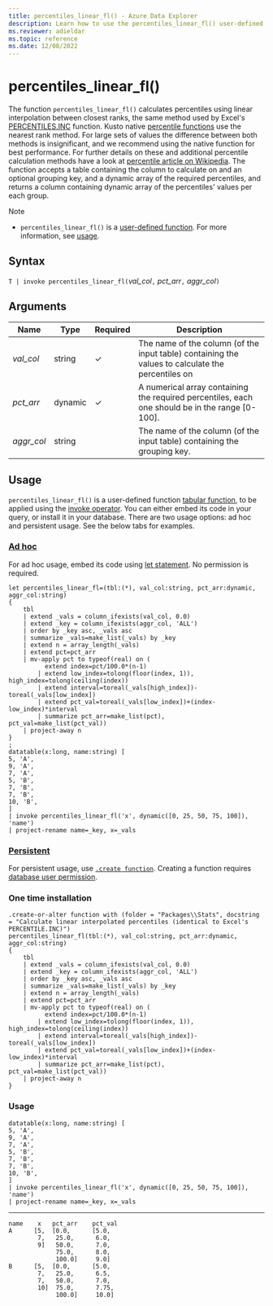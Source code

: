 ```yaml
---
title: percentiles_linear_fl() - Azure Data Explorer
description: Learn how to use the percentiles_linear_fl() user-defined function in Azure Data Explorer.
ms.reviewer: adieldar
ms.topic: reference
ms.date: 12/08/2022
---
```

# percentiles_linear_fl()

The function `percentiles_linear_fl()` calculates percentiles using linear interpolation between closest ranks, the same method used by Excel's [PERCENTILES.INC](https://support.microsoft.com/en-us/office/percentile-inc-function-680f9539-45eb-410b-9a5e-c1355e5fe2ed) function. Kusto native [percentile functions](../query/percentiles-aggfunction.md) use the nearest rank method. For large sets of values the difference between both methods is insignificant, and we recommend using the native function for best performance. For further details on these and additional percentile calculation methods have a look at [percentile article on Wikipedia](https://en.wikipedia.org/wiki/Percentile#Calculation_methods).
The function accepts a table containing the column to calculate on and an optional grouping key, and a dynamic array of the required percentiles, and returns a column containing dynamic array of the percentiles' values per each group.

> [!NOTE]
>
> * `percentiles_linear_fl()` is a [user-defined function](../query/functions/user-defined-functions.md). For more information, see [usage](#usage).

## Syntax

`T | invoke percentiles_linear_fl(`*val_col*`,` *pct_arr*`,` *aggr_col*`)`
  
## Arguments

| Name | Type | Required | Description |
|--|--|--|--|
| *val_col* | string | &check; | The name of the column (of the input table) containing the values to calculate the percentiles on|
| *pct_arr* | dynamic | &check; | A numerical array containing the required percentiles, each one should be in the range [0-100]. |
| *aggr_col* | string | | The name of the column (of the input table) containing the grouping key. |

## Usage

`percentiles_linear_fl()` is a user-defined function [tabular function](../query/functions/user-defined-functions.md#tabular-function), to be applied using the [invoke operator](../query/invokeoperator.md). You can either embed its code in your query, or install it in your database. There are two usage options: ad hoc and persistent usage. See the below tabs for examples.

### [Ad hoc](#tab/adhoc)

For ad hoc usage, embed its code using [let statement](../query/letstatement.md). No permission is required.

```kusto
let percentiles_linear_fl=(tbl:(*), val_col:string, pct_arr:dynamic, aggr_col:string)
{
    tbl
    | extend _vals = column_ifexists(val_col, 0.0)
    | extend _key = column_ifexists(aggr_col, 'ALL')
    | order by _key asc, _vals asc 
    | summarize _vals=make_list(_vals) by _key
    | extend n = array_length(_vals)
    | extend pct=pct_arr
    | mv-apply pct to typeof(real) on (
          extend index=pct/100.0*(n-1)
        | extend low_index=tolong(floor(index, 1)), high_index=tolong(ceiling(index))
        | extend interval=toreal(_vals[high_index])-toreal(_vals[low_index])
        | extend pct_val=toreal(_vals[low_index])+(index-low_index)*interval
        | summarize pct_arr=make_list(pct), pct_val=make_list(pct_val))
    | project-away n
}
;
datatable(x:long, name:string) [
5, 'A',
9, 'A',
7, 'A',
5, 'B',
7, 'B',
7, 'B',
10, 'B',
]
| invoke percentiles_linear_fl('x', dynamic([0, 25, 50, 75, 100]), 'name')
| project-rename name=_key, x=_vals
```

### [Persistent](#tab/persistent)

For persistent usage, use [`.create function`](../management/create-function.md).  Creating a function requires [database user permission](../management/access-control/role-based-authorization.md).

### One time installation

```kusto
.create-or-alter function with (folder = "Packages\\Stats", docstring = "Calculate linear interpolated percentiles (identical to Excel's PERCENTILE.INC)")
percentiles_linear_fl(tbl:(*), val_col:string, pct_arr:dynamic, aggr_col:string)
{
    tbl
    | extend _vals = column_ifexists(val_col, 0.0)
    | extend _key = column_ifexists(aggr_col, 'ALL')
    | order by _key asc, _vals asc 
    | summarize _vals=make_list(_vals) by _key
    | extend n = array_length(_vals)
    | extend pct=pct_arr
    | mv-apply pct to typeof(real) on (
          extend index=pct/100.0*(n-1)
        | extend low_index=tolong(floor(index, 1)), high_index=tolong(ceiling(index))
        | extend interval=toreal(_vals[high_index])-toreal(_vals[low_index])
        | extend pct_val=toreal(_vals[low_index])+(index-low_index)*interval
        | summarize pct_arr=make_list(pct), pct_val=make_list(pct_val))
    | project-away n
}
```

### Usage

```kusto
datatable(x:long, name:string) [
5, 'A',
9, 'A',
7, 'A',
5, 'B',
7, 'B',
7, 'B',
10, 'B',
]
| invoke percentiles_linear_fl('x', dynamic([0, 25, 50, 75, 100]), 'name')
| project-rename name=_key, x=_vals
```

---

```kusto
name	x	pct_arr    pct_val
A      [5,  [0.0,      [5.0,
        7,   25.0,      6.0,
        9]	 50.0,      7.0,
             75.0,      8.0,
             100.0]     9.0]
B      [5,  [0.0,      [5.0,
        7,   25.0,      6.5,
        7,	 50.0,      7.0,
        10]  75.0,      7.75,
             100.0]     10.0]
```